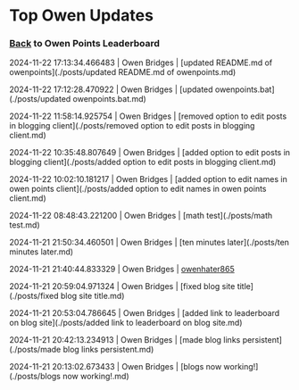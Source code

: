 # Top Owen Updates
### [Back](https://owenpoints.github.io) to Owen Points Leaderboard
2024-11-22 17:13:34.466483 \| Owen Bridges \| [updated README.md of owenpoints](./posts/updated README.md of owenpoints.md)

2024-11-22 17:12:28.470922 \| Owen Bridges \| [updated owenpoints.bat](./posts/updated owenpoints.bat.md)

2024-11-22 11:58:14.925754 \| Owen Bridges \| [removed option to edit posts in blogging client](./posts/removed option to edit posts in blogging client.md)

2024-11-22 10:35:48.807649 \| Owen Bridges \| [added option to edit posts in blogging client](./posts/added option to edit posts in blogging client.md)

2024-11-22 10:02:10.181217 \| Owen Bridges \| [added option to edit names in owen points client](./posts/added option to edit names in owen points client.md)

2024-11-22 08:48:43.221200 \| Owen Bridges \| [math test](./posts/math test.md)

2024-11-21 21:50:34.460501 \| Owen Bridges \| [ten minutes later](./posts/ten minutes later.md)

2024-11-21 21:40:44.833329 \| Owen Bridges \| [owenhater865](./posts/owenhater865.md)

2024-11-21 20:59:04.971324 \| Owen Bridges \| [fixed blog site title](./posts/fixed blog site title.md)

2024-11-21 20:53:04.786645 \| Owen Bridges \| [added link to leaderboard on blog site](./posts/added link to leaderboard on blog site.md)

2024-11-21 20:42:13.234913 \| Owen Bridges \| [made blog links persistent](./posts/made blog links persistent.md)

2024-11-21 20:13:02.673433 \| Owen Bridges \| [blogs now working!](./posts/blogs now working!.md)

